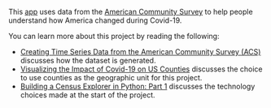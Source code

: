 This [app](https://census-explorer.streamlit.app/) uses data from the [American Community Survey](https://en.wikipedia.org/wiki/American_Community_Survey) to help people understand how America changed during Covid-19. 

You can learn more about this project by reading the following:
 * [Creating Time Series Data from the American Community Survey (ACS)](https://arilamstein.com/blog/2024/05/28/creating-time-series-data-from-the-american-community-survey-acs/) discusses how the dataset is generated.
 * [Visualizing the Impact of Covid-19 on US Counties](https://arilamstein.com/blog/2024/05/04/visualizing-the-impact-of-covid-19-on-us-counties/) discusses the choice to use counties as the geographic unit for this project.
 * [Building a Census Explorer in Python: Part 1](https://arilamstein.com/blog/2024/02/04/building-a-census-explorer-in-python-part-1/) discusses the technology choices made at the start of the project.
